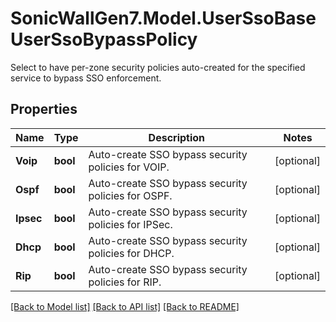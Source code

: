 # SonicWallGen7.Model.UserSsoBaseUserSsoBypassPolicy
Select to have per-zone security policies auto-created for the specified service to bypass SSO enforcement.

## Properties

Name | Type | Description | Notes
------------ | ------------- | ------------- | -------------
**Voip** | **bool** | Auto-create SSO bypass security policies for VOIP. | [optional] 
**Ospf** | **bool** | Auto-create SSO bypass security policies for OSPF. | [optional] 
**Ipsec** | **bool** | Auto-create SSO bypass security policies for IPSec. | [optional] 
**Dhcp** | **bool** | Auto-create SSO bypass security policies for DHCP. | [optional] 
**Rip** | **bool** | Auto-create SSO bypass security policies for RIP. | [optional] 

[[Back to Model list]](../README.md#documentation-for-models) [[Back to API list]](../README.md#documentation-for-api-endpoints) [[Back to README]](../README.md)

